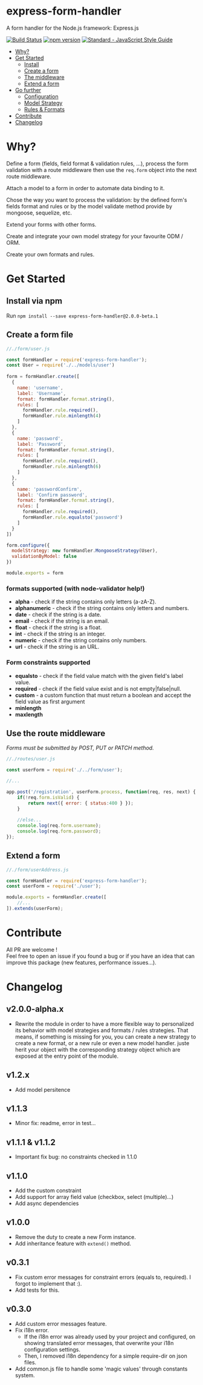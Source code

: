 # express-form-handler

A form handler for the Node.js framework: Express.js

[![Build Status](https://travis-ci.org/laudeon/express-form-handler.svg?branch=master)](https://travis-ci.org/laudeon/express-form-handler) [![npm version](https://badge.fury.io/js/express-form-handler.svg)](https://badge.fury.io/js/express-form-handler)
[![Standard - JavaScript Style Guide](https://img.shields.io/badge/code_style-standard-brightgreen.svg)](https://standardjs.com)

- [Why?](#why)
- [Get Started](#get-started)
  - [Install](#install-via-npm)
  - [Create a form](#create-a-form-file)
  - [The middleware](#use-the-route-middleware)
  - [Extend a form](#extend-a-form)
- [Go further](#go-further)
  - [Configuration](#configuration)
  - [Model Strategy](#model-strategy)
  - [Rules & Formats](#rules-and-formats)
- [Contribute](#contribute)
- [Changelog](#changelog)

# Why?

Define a form (fields, field format & validation rules, ...), process the form validation with a route middleware then use the `req.form` object into the next route middleware.

Attach a model to a form in order to automate data binding to it.

Chose the way you want to process the validation: by the defined form's fields format and rules or by the model validate method provide by mongoose, sequelize, etc.

Extend your forms with other forms.

Create and integrate your own model strategy for your favourite ODM / ORM.

Create your own formats and rules.

# Get Started

## Install via npm
Run `npm install --save express-form-handler@2.0.0-beta.1`

## Create a form file
```js
//./form/user.js

const formHandler = require('express-form-handler');
const User = require('./../models/user')
 
form = formHandler.create([
  {
    name: 'username',
    label: 'Username',
    format: formHandler.format.string(),
    rules: [
      formHandler.rule.required(), 
      formHandler.rule.minlength(4)
    ]
  }, 
  {
    name: 'password',
    label: 'Password',
    format: formHandler.format.string(),
    rules: [
      formHandler.rule.required(), 
      formHandler.rule.minlength(6)
    ]
  },
  {
    name: 'passwordConfirm',
    label: 'Confirm password',
    format: formHandler.format.string(),
    rules: [
      formHandler.rule.required(),
      formHandler.rule.equalsto('password')
    ]
  }
])

form.configure({
  modelStrategy: new formHandler.MongooseStrategy(User),
  validationByModel: false
})

module.exports = form

```
### formats supported (with node-validator help!)

- **alpha** - check if the string contains only letters (a-zA-Z).
- **alphanumeric** - check if the string contains only letters and numbers.
- **date** - check if the string is a date.
- **email** - check if the string is an email.
- **float** - check if the string is a float.
- **int** - check if the string is an integer.
- **numeric** - check if the string contains only numbers.
- **url** - check if the string is an URL.

### Form constraints supported

- **equalsto** - check if the field value match with the given field's label value.
- **required** - check if the field value exist and is not empty|false|null.
- **custom** - a custom function that must return a boolean and accept the field value as first argument
- **minlength**
- **maxlength**

## Use the route middleware

*Forms must be submitted by POST, PUT or PATCH method.*

```js
//./routes/user.js

const userForm = require('./../form/user');

//...

app.post('/registration', userForm.process, function(req, res, next) {
    if(!req.form.isValid) {
        return next({ error: { status:400 } });
    }
    
    //else...
    console.log(req.form.username);
    console.log(req.form.password);
});
```

## Extend a form

```js
//./form/userAddress.js

const formHandler = require('express-form-handler');
const userForm = require('./user');

module.exports = formHandler.create([
    //...
]).extends(userForm);
```

# Contribute

All PR are welcome !  
Feel free to open an issue if you found a bug or if you have an idea that can improve this package (new features, performance issues...).

# Changelog

## v2.0.0-alpha.x
- Rewrite the module in order to have a more flexible way to personalized its behavior with model strategies and formats / rules strategies. That means, if something is missing for you, you can create a new strategy to create a new format, or a new rule or even a new model handler. juste herit your object with the corresponding strategy object which are exposed at the entry point of the module.

## v1.2.x

- Add model persitence

## v1.1.3

- Minor fix: readme, error in test...

## v1.1.1 & v1.1.2

- Important fix bug: no constraints checked in 1.1.0

## v1.1.0

- Add the custom constraint
- Add support for array field value (checkbox, select (multiple)...)
- Add async dependencies

## v1.0.0

- Remove the duty to create a new Form instance.
- Add inheritance feature with `extend()` method.

## v0.3.1

- Fix custom error messages for constraint errors (equals to, required). I forgot to implement that :).
- Add tests for this.

## v0.3.0

- Add custom error messages feature.
- Fix i18n error. 
  - If the i18n error was already used by your project and configured, on showing translated error messages, that overwrite your i18n configuration settings.  
  - Then, I removed i18n dependency for a simple require-dir on json files.
- Add common.js file to handle some 'magic values' through constants system.

